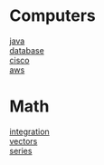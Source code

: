 


# Computers
[java](java.md) </br>
[database](database.md) </br>
[cisco](cisco.md) </br>
[aws](aws.md) </br>




# Math
[integration](integration.md) </br>
[vectors](vectors.md) </br>
[series](series.md) </br>







